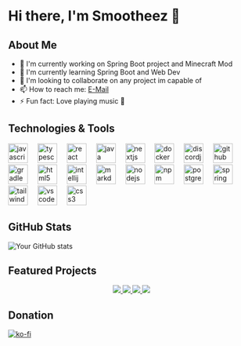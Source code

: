 # Hi there, I'm Smootheez 👋

## About Me
- 🔭 I'm currently working on Spring Boot project and Minecraft Mod
- 🌱 I'm currently learning Spring Boot and Web Dev
- 👯 I'm looking to collaborate on any project im capable of
- 📫 How to reach me: [E-Mail](mailto:smootheeblitz@gmail.com)
- ⚡ Fun fact: Love playing music 🎻

## Technologies & Tools
<div align="left">
  <img src="https://cdn.jsdelivr.net/gh/devicons/devicon/icons/javascript/javascript-original.svg" height="40" alt="javascript logo"  />
  <img width="12" />
  <img src="https://cdn.jsdelivr.net/gh/devicons/devicon/icons/typescript/typescript-original.svg" height="40" alt="typescript logo"  />
  <img width="12" />
  <img src="https://cdn.jsdelivr.net/gh/devicons/devicon/icons/react/react-original.svg" height="40" alt="react logo"  />
  <img width="12" />
  <img src="https://cdn.jsdelivr.net/gh/devicons/devicon/icons/java/java-original.svg" height="40" alt="java logo"  />
  <img width="12" />
  <img src="https://cdn.jsdelivr.net/gh/devicons/devicon/icons/nextjs/nextjs-original.svg" height="40" alt="nextjs logo"  />
  <img width="12" />
  <img src="https://cdn.jsdelivr.net/gh/devicons/devicon/icons/docker/docker-original.svg" height="40" alt="docker logo"  />
  <img width="12" />
  <img src="https://cdn.jsdelivr.net/gh/devicons/devicon/icons/discordjs/discordjs-original.svg" height="40" alt="discordjs logo"  />
  <img width="12" />
  <img src="https://cdn.jsdelivr.net/gh/devicons/devicon/icons/github/github-original.svg" height="40" alt="github logo"  />
  <img width="12" />
  <img src="https://cdn.jsdelivr.net/gh/devicons/devicon/icons/gradle/gradle-original.svg" height="40" alt="gradle logo"  />
  <img width="12" />
  <img src="https://cdn.jsdelivr.net/gh/devicons/devicon/icons/html5/html5-original.svg" height="40" alt="html5 logo"  />
  <img width="12" />
  <img src="https://cdn.jsdelivr.net/gh/devicons/devicon/icons/intellij/intellij-original.svg" height="40" alt="intellij logo"  />
  <img width="12" />
  <img src="https://cdn.jsdelivr.net/gh/devicons/devicon/icons/markdown/markdown-original.svg" height="40" alt="markdown logo"  />
  <img width="12" />
  <img src="https://cdn.jsdelivr.net/gh/devicons/devicon/icons/nodejs/nodejs-original.svg" height="40" alt="nodejs logo"  />
  <img width="12" />
  <img src="https://cdn.jsdelivr.net/gh/devicons/devicon/icons/npm/npm-original-wordmark.svg" height="40" alt="npm logo"  />
  <img width="12" />
  <img src="https://cdn.jsdelivr.net/gh/devicons/devicon/icons/postgresql/postgresql-original.svg" height="40" alt="postgresql logo"  />
  <img width="12" />
  <img src="https://cdn.jsdelivr.net/gh/devicons/devicon/icons/spring/spring-original.svg" height="40" alt="spring logo"  />
  <img width="12" />
  <img src="https://cdn.jsdelivr.net/gh/devicons/devicon/icons/tailwindcss/tailwindcss-original-wordmark.svg" height="40" alt="tailwindcss logo"  />
  <img width="12" />
  <img src="https://cdn.jsdelivr.net/gh/devicons/devicon/icons/vscode/vscode-original.svg" height="40" alt="vscode logo"  />
  <img width="12" />
  <img src="https://cdn.jsdelivr.net/gh/devicons/devicon/icons/css3/css3-original.svg" height="40" alt="css3 logo"  />
</div>

###
<!-- Add or remove tech badges as needed -->

## GitHub Stats
![Your GitHub stats](https://github-readme-stats.vercel.app/api?username=Smootheez&show_icons=true&theme=algolia)

## Featured Projects
<div align="center">
  <a href="https://github.com/Smootheez/jwt">
    <img src="https://github-readme-stats.vercel.app/api/pin/?username=Smootheez&repo=jwt&theme=algolia" />
  </a>

  <a href="https://github.com/Smootheez/smootheez-config-lib">
    <img src="https://github-readme-stats.vercel.app/api/pin/?username=Smootheez&repo=smootheez-config-lib&theme=algolia" />
  </a>

  <a href="https://github.com/Smootheez/Elytra-Control">
    <img src="https://github-readme-stats.vercel.app/api/pin/?username=Smootheez&repo=Elytra-Control&theme=algolia" />
  </a>

  <a href="https://github.com/Smootheez/scl">
    <img src="https://github-readme-stats.vercel.app/api/pin/?username=Smootheez&repo=scl&theme=algolia" />
  </a>
</div>

## Donation
[![ko-fi](https://ko-fi.com/img/githubbutton_sm.svg)](https://ko-fi.com/V7V4WBHMZ)
